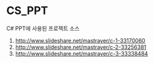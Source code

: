 CS_PPT
======

C# PPT에 사용된 프로젝트 소스


1. http://www.slideshare.net/mastrayer/c-1-33170060
2. http://www.slideshare.net/mastrayer/c-2-33256381
3. http://www.slideshare.net/mastrayer/c-3-33338484
